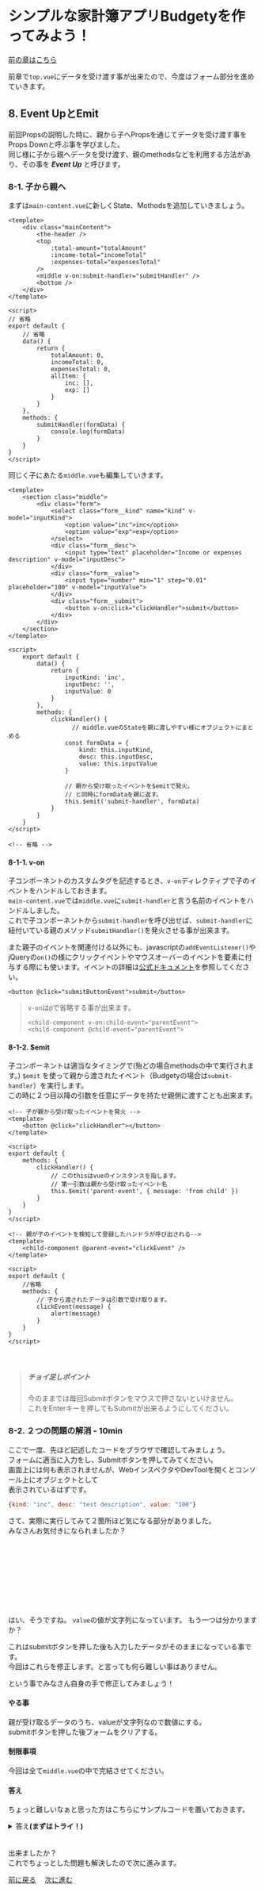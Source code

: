 # シンプルな家計簿アプリBudgetyを作ってみよう！
[前の章はこちら](./page5.md)

前章で`top.vue`にデータを受け渡す事が出来たので、今度はフォーム部分を進めていきます。  

## 8. Event UpとEmit
前回Propsの説明した時に、親から子へPropsを通じてデータを受け渡す事をProps Downと呼ぶ事を学びました。  
同じ様に子から親へデータを受け渡す、親のmethodsなどを利用する方法があり、その事を ***Event Up*** と呼びます。  

### 8-1. 子から親へ
まずは`main-content.vue`に新しくState、Mothodsを追加していきましょう。

```vue
<template>
    <div class="mainContent">
        <the-header />
        <top
            :total-amount="totalAmount"
            :income-total="incomeTotal"
            :expenses-total="expensesTotal"
        />
        <middle v-on:submit-handler="submitHandler" />
        <bottom />
    </div>
</template>

<script>
// 省略
export default {
    // 省略
    data() {
        return {
            totalAmount: 0,
            incomeTotal: 0,
            expensesTotal: 0,
            allItem: {
                inc: [],
                exp: []
            }
        }
    },
    methods: {
        submitHandler(formData) {
            console.log(formData)
        }
    }
}
</script>
```

同じく子にあたる`middle.vue`も編集していきます。
```vue
<template>
    <section class="middle">
        <div class="form">
            <select class="form__kind" name="kind" v-model="inputKind">
                <option value="inc">inc</option>
                <option value="exp">exp</option>
            </select>
            <div class="form__desc">
                <input type="text" placeholder="Income or expenses description" v-model="inputDesc">
            </div>
            <div class="form__value">
                <input type="number" min="1" step="0.01" placeholder="100" v-model="inputValue">
            </div>
            <div class="form__submit">
                <button v-on:click="clickHandler">submit</button>
            </div>
        </div>
    </section>
</template>

<script>
    export default {
        data() {
            return {
                inputKind: 'inc',
                inputDesc: '',
                inputValue: 0
            }
        },
        methods: {
            clickHandler() {
                  // middle.vueのStateを親に渡しやすい様にオブジェクトにまとめる
                const formData = {
                    kind: this.inputKind,
                    desc: this.inputDesc,
                    value: this.inputValue
                }
                
                // 親から受け取ったイベントを$emitで発火。
                // と同時にformDataを親に返す。
                this.$emit('submit-handler', formData)
            }
        }
    }
</script>

<!-- 省略 -->
```

#### 8-1-1. v-on
子コンポーネントのカスタムタグを記述するとき、`v-on`ディレクティブで子のイベントをハンドルしておきます。  
`main-content.vue`では`middle.vue`に`submit-handler`と言う名前のイベントをハンドルしました。  
これで子コンポーネントから`submit-handler`を呼び出せば、`submit-handler`に紐付いている親のメソッド`submitHandler()`を発火させる事が出来ます。

また親子のイベントを関連付ける以外にも、javascriptの`addEventListener()`やjQueryの`on()`の様にクリックイベントやマウスオーバーのイベントを要素に付与する際にも使います。イベントの詳細は[公式ドキュメント](https://jp.vuejs.org/v2/api/#v-on)を参照してください。

```vue
<button @click="submitButtonEvent">submit</button>
```

> `v-on`は`@`で省略する事が出来ます。
> ```vue
> <child-component v-on:child-event="parentEvent">
> <child-component @child-event="parentEvent">
> ```

#### 8-1-2. $emit
子コンポーネントは適当なタイミングで(殆どの場合methodsの中で実行されます。) `$emit` を使って親から渡されたイベント（Budgetyの場合は`submit-handler`）を実行します。  
この時に２つ目以降の引数を任意にデータを持たせ親側に渡すことも出来ます。

```vue
<!-- 子が親から受け取ったイベントを発火 -->
<template>
    <button @click="clickHandler"></button>
</template>

<script>
export default {
    methods: {
        clickHandler() {
            // このthisはvueのインスタンスを指します。
            // 第一引数は親から受け取ったイベント名
            this.$emit('parent-event', { message: 'from child' })
        }
    }
}
</script>
```
```vue
<!-- 親が子のイベントを検知して登録したハンドラが呼び出される-->
<template>
    <child-component @parent-event="clickEvent" />
</template>

<script>
export default {
    //省略
    methods: {
        // 子から渡されたデータは引数で受け取ります。
        clickEvent(message) {
            alert(message)
        }
    }
}
</script>
```
　  
> ##### チョイ足しポイント
> 今のままでは毎回Submitボタンをマウスで押さないといけません。  
> これをEnterキーを押してもSubmitが出来るようにしてください。

### 8-2. ２つの問題の解消 - 10min
ここで一度、先ほど記述したコードをブラウザで確認してみましょう。  
フォームに適当に入力をし、Submitボタンを押してみてください。  
画面上には何も表示されませんが、WebインスペクタやDevToolを開くとコンソール上にオブジェクトとして  
表示されているはずです。

```javascript
{kind: "inc", desc: "test description", value: "100"}
```

さて、実際に実行してみて２箇所ほど気になる部分がありました。  
みなさんお気付きになられましたか？
　  
　  
　  
　  
　  
　  
　  
　  
　  
はい、そうですね。 `value`の値が文字列になっています。
もう一つは分かりますか？  

これはsubmitボタンを押した後も入力したデータがそのままになっている事です。  
今回はこれらを修正します。と言っても何ら難しい事はありません。  

という事でみなさん自身の手で修正してみましょう！  

#### やる事
親が受け取るデータのうち、valueが文字列なので数値にする。  
submitボタンを押した後フォームをクリアする。  

#### 制限事項
今回は全て`middle.vue`の中で完結させてください。  

#### 答え
ちょっと難しいなぁと思った方はこちらにサンプルコードを置いておきます。

<details><summary>答え<b>(まずはトライ！)</b></summary><div>

```vue
<!-- /src/components/middle.vue -->
<script>
    export default {
        data() {
            return {
                inputKind: 'inc',
                inputDesc: '',
                inputValue: 0
            }
        },
        methods: {
            clickHandler() {
                // middle.vueのStateを扱いやすい様にオブジェクトにまとめる
                const formData = {
                    kind: this.inputKind,
                    desc: this.inputDesc,
                    value: Number(this.inputValue)
                }
                // Stateを初期化
                this.inputKind = 'inc'
                this.inputDesc = ''
                this.inputValue = 0
                
                // 親から受け取ったイベントを$emitで発火。
                // と同時にformDataを親に返す。
                this.$emit('submit-handler', formData)
            }
        }
    }
</script>
```

</div></details>
　  

出来ましたか？  
これでちょっとした問題も解決したので次に進みます。

[前に戻る](./page5.md)　 [次に進む](./page7.md) 
